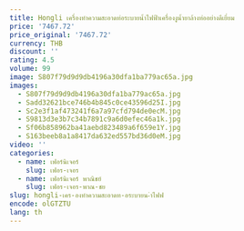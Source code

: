 ```yaml
---
title: Hongli เครื่องทำความสะอาดท่อระบายน้ำไฟฟ้าเครื่องงูน้ำยาล้างท่ออย่างดีเยี่ยม
price: '7467.72'
price_original: '7467.72'
currency: THB
discount: ''
rating: 4.5
volume: 99
image: S807f79d9d9db4196a30dfa1ba779ac65a.jpg
images:
  - S807f79d9d9db4196a30dfa1ba779ac65a.jpg
  - Sadd32621bce746b4b845c0ce43596d25I.jpg
  - Sc2e3f1af473241f6a7a97cfd794de0ecM.jpg
  - S9813d3e3b7c34b7891c9a6d0efec46a1k.jpg
  - Sf06b858962ba41aebd823489a6f659e1Y.jpg
  - S163beeb8a1a8417da632ed557bd36d0eM.jpg
video: ''
categories:
  - name: เฟอร์นิเจอร์
    slug: เฟอร-เจอร
  - name: เฟอร์นิเจอร์ พาณิชย์
    slug: เฟอร-เจอร-พาณ-ชย
slug: hongli-เคร-องทำความสะอาดท-อระบายน-ำไฟฟ
encode: olGTZTU
lang: th
---
```

  